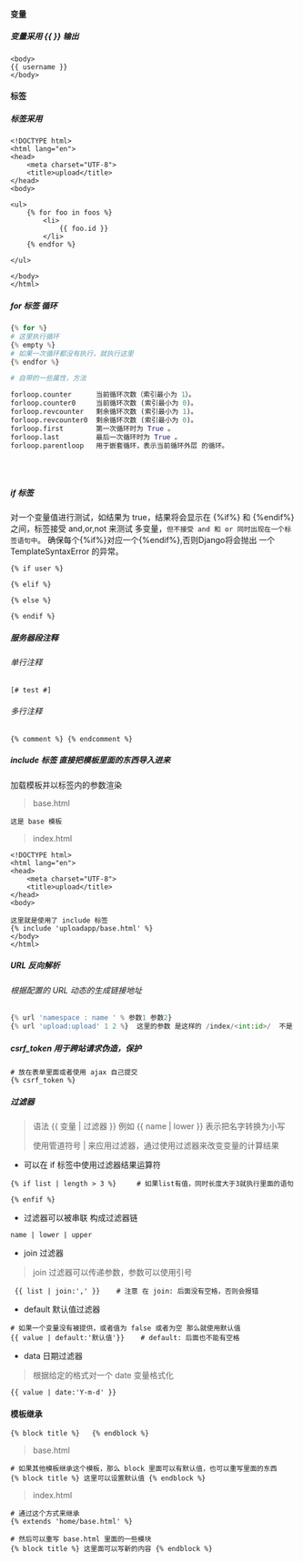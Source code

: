 #### 变量

##### 变量采用 {{ }} 输出

```django
<body>
{{ username }}
</body>
```



#### 标签

##### 标签采用

```django
<!DOCTYPE html>
<html lang="en">
<head>
    <meta charset="UTF-8">
    <title>upload</title>
</head>
<body>

<ul>
    {% for foo in foos %}
        <li>
            {{ foo.id }}
        </li>
    {% endfor %}
    
</ul>

</body>
</html>
```

##### for 标签  循环

```python
{% for %}
# 这里执行循环
{% empty %}
# 如果一次循环都没有执行，就执行这里
{% endfor %}

# 自带的一些属性，方法

forloop.counter      当前循环次数（索引最小为 1）。 
forloop.counter0     当前循环次数 (索引最小为 0)。
forloop.revcounter   剩余循环次数 (索引最小为 1)。
forloop.revcounter0  剩余循环次数 (索引最小为 0)。
forloop.first        第一次循环时为 True 。 
forloop.last         最后一次循环时为 True 。
forloop.parentloop   用于嵌套循环，表示当前循环外层 的循环。 
 
 
 
```





##### if 标签

对一个变量值进行测试，如结果为 true，结果将会显示在 {%if%} 和 {%endif%}之间，标签接受 and,or,not 来测试 多变量，`但不接受 and 和 or 同时出现在一个标签语句中`。 确保每个{%if%}对应一个{%endif%},否则Django将会抛出 一个 TemplateSyntaxError 的异常。 

```
{% if user %}

{% elif %}

{% else %}

{% endif %}
```



##### 服务器段注释

###### 单行注释 

`[# test #]`

###### 多行注释

`{% comment %} {% endcomment %}`



##### include 标签 直接把模板里面的东西导入进来

加载模板并以标签内的参数渲染

> base.html

```
这是 base 模板
```

> index.html

```django
<!DOCTYPE html>
<html lang="en">
<head>
    <meta charset="UTF-8">
    <title>upload</title>
</head>
<body>
    
这里就是使用了 include 标签  
{% include 'uploadapp/base.html' %}
</body>
</html>
```



##### URL 反向解析

###### 根据配置的 URL 动态的生成链接地址

```python
{% url 'namespace : name ' % 参数1 参数2}
{% url 'upload:upload' 1 2 %}  这里的参数 是这样的 /index/<int:id>/  不是 ?id=1 
```



##### csrf_token 用于跨站请求伪造，保护

```
# 放在表单里面或者使用 ajax 自己提交 
{% csrf_token %}
```



##### 过滤器

> 语法 {{ 变量 | 过滤器 }} 例如 {{ name | lower }} 表示把名字转换为小写
>
> 使用管道符号 | 来应用过滤器，通过使用过滤器来改变变量的计算结果

- 可以在 if 标签中使用过滤器结果运算符
```
{% if list | length > 3 %}     # 如果list有值，同时长度大于3就执行里面的语句

{% enfif %}
```

- 过滤器可以被串联 构成过滤器链

```
name | lower | upper 
```

- join 过滤器 

> join 过滤器可以传递参数，参数可以使用引号

```
 {{ list | join:',' }}    # 注意 在 join: 后面没有空格，否则会报错
```

- default 默认值过滤器

```
# 如果一个变量没有被提供，或者值为 false 或者为空 那么就使用默认值
{{ value | default:'默认值'}}    # default: 后面也不能有空格
```

- data 日期过滤器

> 根据给定的格式对一个 date 变量格式化

```
{{ value | date:'Y-m-d' }}
```



#### 模板继承

`{% block title %}   {% endblock %}`      

> base.html

```
# 如果其他模板继承这个模板，那么 block 里面可以有默认值，也可以重写里面的东西
{% block title %} 这里可以设置默认值 {% endblock %}
```

> index.html

```
# 通过这个方式来继承
{% extends 'home/base.html' %}

# 然后可以重写 base.html 里面的一些模块
{% block title %} 这里面可以写新的内容 {% endblock %}
```

